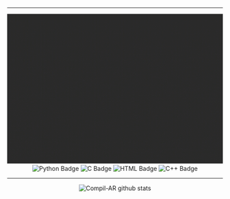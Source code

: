 <div align="center">
    <hr>
    <p align="center">
    <img src="https://github.com/Compil-AR/Compil-AR/blob/main/lg.gif" alt="Logo" width="1000" height="350">
    <img src="https://img.shields.io/badge/-Python-%230075a8?logo=python&logoColor=white&style=flat-square" alt="Python Badge">
    <img src="https://img.shields.io/badge/C-%23e9c241?logo=nim&logoColor=white&style=flat-square" alt="C Badge">
    <img src="https://img.shields.io/badge/-HTML-%23de4b25?logo=html5&logoColor=white&style=flat-square" alt="HTML Badge">
    <img src="https://img.shields.io/badge/C ++-4EAA25?logo=GNU%20C++&logoColor=white&style=flat-square" alt="C++ Badge">
    </p>
    <div align="center">
    </div>
    <div align="center">
    </div>
    <hr>
    <img src="https://github-readme-stats.vercel.app/api?username=Compil-AR&show_icons=true&include_all_commits=true&theme=radical" alt="Compil-AR github stats">
</div>
